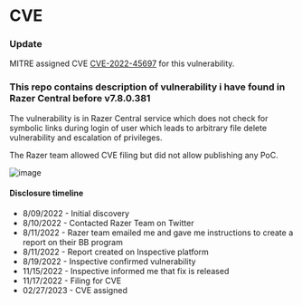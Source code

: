 # CVE

### Update

MITRE assigned CVE [CVE-2022-45697](https://cve.report/CVE-2022-45697) for this vulnerability.

### This repo contains description of vulnerability i have found in Razer Central before v7.8.0.381 

The vulnerability is in Razer Central service which does not check for symbolic links during login of user which leads to arbitrary file delete vulnerability and escalation of privileges.

The Razer team allowed CVE filing but did not allow publishing any PoC.

![image](https://user-images.githubusercontent.com/44291883/221176206-2fee5c92-4627-4047-bb0d-150cfaf313e9.png)


#### Disclosure timeline

- 8/09/2022 - Initial discovery
- 8/10/2022 - Contacted Razer Team on Twitter 
- 8/11/2022 - Razer team emailed me and gave me instructions to create a report on their BB program
- 8/11/2022 - Report created on Inspective platform
- 8/19/2022 - Inspective confirmed vulnerability
- 11/15/2022 - Inspective informed me that fix is released
- 11/17/2022 - Filing for CVE
- 02/27/2023 - CVE assigned
